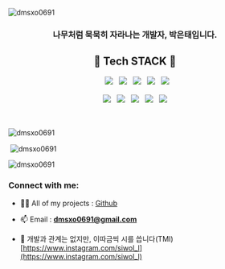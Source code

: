 <p align="left"> <img src="https://komarev.com/ghpvc/?username=dmsxo0691&label=Profile%20views&color=0e75b6&style=flat" alt="dmsxo0691" /> </p>
<h3 align="center">나무처럼 묵묵히 자라나는 개발자, 박은태입니다.<br/><h2 align="center"> 🔨 Tech STACK 🔨</h2></h3>


<div align = "center">
&nbsp; <img src="https://img.shields.io/badge/Java Script-F7DF1E?style=flat-square&logo=JavaScript&logoColor=white"/> &nbsp; <img src="https://img.shields.io/badge/Java -square&logo=t&logoColor=white"/>  &nbsp; <img src="https://img.shields.io/badge/Spring Boot-6DB33FF?style=flat-square&logo=Spring&logoColor=white"/> &nbsp; <img src="https://img.shields.io/badge/Spring Security-6DB33F?style=flat-square&logo=Spring Security&logoColor=white"/> &nbsp; <img src="https://img.shields.io/badge/Python-3766AB?style=flat-square&logo=Python&logoColor=white"/> 
</div>

<br>

<div align = "center">
<img src="https://img.shields.io/badge/HTML5-E34F26?style=flat-square&logo=HTML5&logoColor=white"/>  &nbsp; <img src="https://img.shields.io/badge/CSS3-1572B6?style=flat-square&logo=CSS3&logoColor=white"/>  &nbsp; <img src="https://img.shields.io/badge/Thymeleaf-005F0F?style=flat-square&logo=Thymeleaf&logoColor=white"/> &nbsp; <img src="https://img.shields.io/badge/MySQL-4479A1?style=flat-square&logo=MySQL&logoColor=white"/> &nbsp; <img src="https://img.shields.io/badge/GitHub-F05032?style=flat-square&logo=Git&logoColor=white"/> 
</div>
<br>
<br>

<p><img align="center" src="https://github-readme-stats.vercel.app/api/top-langs?username=dmsxo0691&show_icons=true&locale=en&layout=compact" alt="dmsxo0691" /></p>

<p>&nbsp;<img align="center" src="https://github-readme-stats.vercel.app/api?username=dmsxo0691&show_icons=true&locale=en" alt="dmsxo0691" /></p>

<p><img align="center" src="https://github-readme-streak-stats.herokuapp.com/?user=dmsxo0691&" alt="dmsxo0691" /></p>


<h3 align="left">Connect with me:</h3>

- 👨‍💻 All of my projects : [Github](https://github.com/dmsxo0691)

- 📫 Email : **dmsxo0691@gmail.com**

- 📝 개발과 관계는 없지만, 이따금씩 시를 씁니다(TMI) [https://www.instagram.com/siwol_l](https://www.instagram.com/siwol_l)
